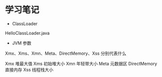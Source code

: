 # 学习笔记

* ClassLoader

HelloClassLoader.java

* JVM 参数

Xmx、Xms、Xmn、Meta、DirectMemory、Xss 分别代表什么

Xmx   堆最大值
Xms   初始堆大小
Xmn   年轻带大小
Meta  元数据区
DirectMemory    直接内存
Xss    线程栈大小
